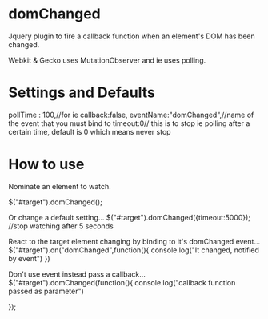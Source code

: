 domChanged
==========

Jquery plugin to fire a callback function when an element's DOM has been changed.

Webkit & Gecko uses MutationObserver and ie uses polling.

Settings and Defaults
=====================

pollTime : 100,//for ie
callback:false,
eventName:"domChanged",//name of the event that you must bind to
timeout:0// this is to stop ie polling after a certain time, default is 0 which means never stop

How to use
==========

Nominate an element to watch.

$("#target").domChanged();

Or change a default setting...
$("#target").domChanged({timeout:5000}); //stop watching after 5 seconds

React to the target element changing by binding to it's domChanged event...
$("#target").on("domChanged",function(){
    console.log("It changed, notified by event")
})

Don't use event instead pass a callback...
$("#target").domChanged(function(){
    console.log("callback function passed as parameter")

});
